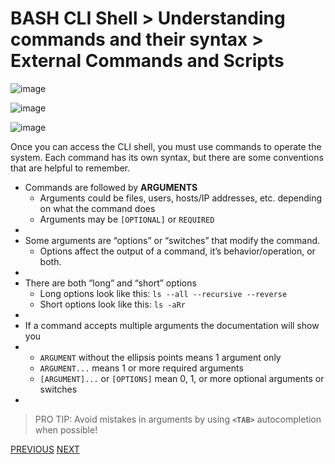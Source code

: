 # BASH CLI Shell > Understanding commands and their syntax > External Commands and Scripts

![image](https://user-images.githubusercontent.com/36435980/148658606-a227d226-0e9b-418f-9c08-26062e10fad6.png)

![image](https://user-images.githubusercontent.com/36435980/148658624-2658f59c-8cdb-48e8-ac1c-88a1e52ec08c.png)

![image](https://user-images.githubusercontent.com/36435980/148658667-e28011bc-ce79-428b-b919-4879d5caadb6.png)

Once you can access the CLI shell, you must use commands to operate the system.  Each command has its own syntax, but there are some conventions that are helpful to remember.

- Commands are followed by **ARGUMENTS**
	- Arguments could be files, users, hosts/IP addresses, etc. depending on what the command does
	- Arguments may be `[OPTIONAL]` or `REQUIRED`
-
- Some arguments are “options” or “switches” that modify the command.
	- Options affect the output of a command, it’s behavior/operation, or both.
-
- There are both “long” and “short” options
	- Long options look like this:  ` ls --all --recursive --reverse `
	- Short options look like this: ` ls -aRr `
-
- If a command accepts multiple arguments the documentation will show you
-
	- `ARGUMENT` without the ellipsis points means 1 argument only
	- `ARGUMENT...` means 1 or more required arguments
	- `[ARGUMENT]...` or `[OPTIONS]` mean 0, 1, or more optional arguments or switches
 - 
> PRO TIP: Avoid mistakes in arguments by using **`<TAB>`** autocompletion when possible!	



[PREVIOUS](./topic_3.md)     [NEXT](./topic_5.md)
